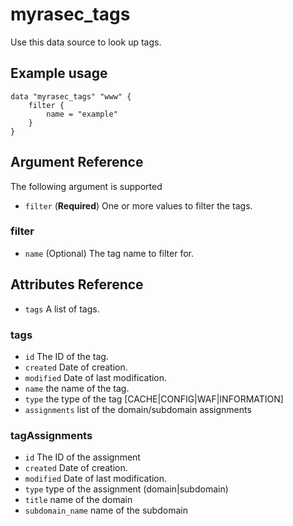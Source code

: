# myrasec_tags

Use this data source to look up tags.

## Example usage

```hcl
data "myrasec_tags" "www" {
    filter {
        name = "example"
    }
}
```

## Argument Reference

The following argument is supported

* `filter` (**Required**) One or more values to filter the tags.

### filter
* `name` (Optional) The tag name to filter for.

## Attributes Reference
* `tags` A list of tags.

### tags
* `id` The ID of the tag.
* `created` Date of creation.
* `modified` Date of last modification.
* `name` the name of the tag.
* `type` the type of the tag [CACHE|CONFIG|WAF|INFORMATION]
* `assignments` list of the domain/subdomain assignments

### tagAssignments
* `id` The ID of the assignment
* `created` Date of creation.
* `modified` Date of last modification.
* `type` type of the assignment (domain|subdomain)
* `title` name of the domain
* `subdomain_name` name of the subdomain